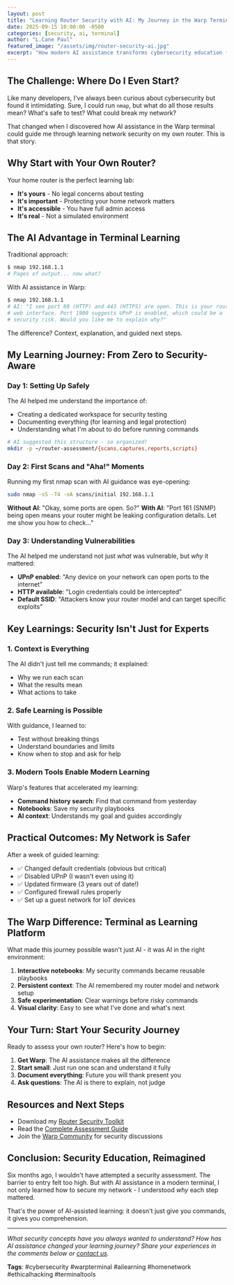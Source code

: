 ```yaml
---
layout: post
title: "Learning Router Security with AI: My Journey in the Warp Terminal"
date: 2025-09-15 10:00:00 -0500
categories: [security, ai, terminal]
author: "L.Cane Paul"
featured_image: "/assets/img/router-security-ai.jpg"
excerpt: "How modern AI assistance transforms cybersecurity education from intimidating to accessible"
---
```


## The Challenge: Where Do I Even Start?

Like many developers, I've always been curious about cybersecurity but found it intimidating. Sure, I could run `nmap`, but what do all those results mean? What's safe to test? What could break my network?

That changed when I discovered how AI assistance in the Warp terminal could guide me through learning network security on my own router. This is that story.

## Why Start with Your Own Router?

Your home router is the perfect learning lab:
- **It's yours** - No legal concerns about testing
- **It's important** - Protecting your home network matters
- **It's accessible** - You have full admin access
- **It's real** - Not a simulated environment

## The AI Advantage in Terminal Learning

Traditional approach:
```bash
$ nmap 192.168.1.1
# Pages of output... now what?
```

With AI assistance in Warp:
```bash
$ nmap 192.168.1.1
# AI: "I see port 80 (HTTP) and 443 (HTTPS) are open. This is your router's 
# web interface. Port 1900 suggests UPnP is enabled, which could be a 
# security risk. Would you like me to explain why?"
```

The difference? Context, explanation, and guided next steps.

## My Learning Journey: From Zero to Security-Aware

### Day 1: Setting Up Safely

The AI helped me understand the importance of:
- Creating a dedicated workspace for security testing
- Documenting everything (for learning and legal protection)
- Understanding what I'm about to do before running commands

```bash
# AI suggested this structure - so organized!
mkdir -p ~/router-assessment/{scans,captures,reports,scripts}
```

### Day 2: First Scans and "Aha!" Moments

Running my first nmap scan with AI guidance was eye-opening:

```bash
sudo nmap -sS -T4 -oA scans/initial 192.168.1.1
```

**Without AI**: "Okay, some ports are open. So?"
**With AI**: "Port 161 (SNMP) being open means your router might be leaking configuration details. Let me show you how to check..."

### Day 3: Understanding Vulnerabilities

The AI helped me understand not just *what* was vulnerable, but *why* it mattered:

- **UPnP enabled**: "Any device on your network can open ports to the internet"
- **HTTP available**: "Login credentials could be intercepted"
- **Default SSID**: "Attackers know your router model and can target specific exploits"

## Key Learnings: Security Isn't Just for Experts

### 1. Context is Everything
The AI didn't just tell me commands; it explained:
- Why we run each scan
- What the results mean
- What actions to take

### 2. Safe Learning is Possible
With guidance, I learned to:
- Test without breaking things
- Understand boundaries and limits
- Know when to stop and ask for help

### 3. Modern Tools Enable Modern Learning
Warp's features that accelerated my learning:
- **Command history search**: Find that command from yesterday
- **Notebooks**: Save my security playbooks
- **AI context**: Understands my goal and guides accordingly

## Practical Outcomes: My Network is Safer

After a week of guided learning:
- ✅ Changed default credentials (obvious but critical)
- ✅ Disabled UPnP (I wasn't even using it)
- ✅ Updated firmware (3 years out of date!)
- ✅ Configured firewall rules properly
- ✅ Set up a guest network for IoT devices

## The Warp Difference: Terminal as Learning Platform

What made this journey possible wasn't just AI - it was AI in the right environment:

1. **Interactive notebooks**: My security commands became reusable playbooks
2. **Persistent context**: The AI remembered my router model and network setup
3. **Safe experimentation**: Clear warnings before risky commands
4. **Visual clarity**: Easy to see what I've done and what's next

## Your Turn: Start Your Security Journey

Ready to assess your own router? Here's how to begin:

1. **Get Warp**: The AI assistance makes all the difference
2. **Start small**: Just run one scan and understand it fully
3. **Document everything**: Future you will thank present you
4. **Ask questions**: The AI is there to explain, not judge

## Resources and Next Steps

- Download my [Router Security Toolkit](https://github.com/CancerCane/router-security-toolkit)
- Read the [Complete Assessment Guide](/security/2025/09/17/complete-router-assessment-guide.html)
- Join the [Warp Community](https://www.warp.dev/community) for security discussions

## Conclusion: Security Education, Reimagined

Six months ago, I wouldn't have attempted a security assessment. The barrier to entry felt too high. But with AI assistance in a modern terminal, I not only learned how to secure my network - I understood *why* each step mattered.

That's the power of AI-assisted learning: it doesn't just give you commands, it gives you comprehension.

---

*What security concepts have you always wanted to understand? How has AI assistance changed your learning journey? Share your experiences in the comments below or [contact us](mailto:contact@ipaul.us).*

**Tags**: #cybersecurity #warpterminal #ailearning #homenetwork #ethicalhacking #terminaltools